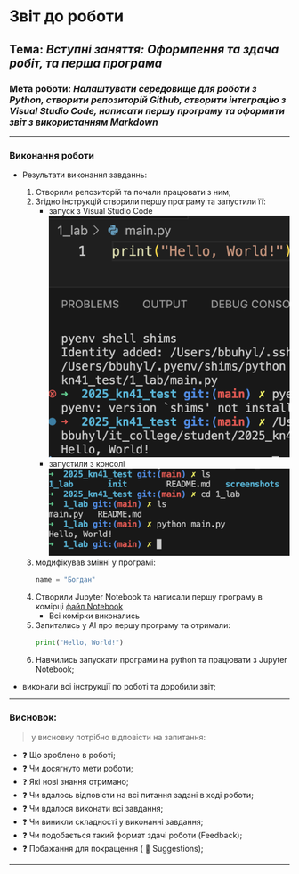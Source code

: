 # Звіт до роботи
## Тема: _Вступні заняття: Оформлення та здача робіт, та перша програма_
### Мета роботи: _Налаштувати середовище для роботи з Python, створити репозиторій Github, створити інтеграцію з Visual Studio Code, написати першу програму та оформити звіт з використанням Markdown_

---
### Виконання роботи
* Результати виконання завданнь:
    1. Створили репозиторій та почали працювати з ним;
    1. Згідно інструкцій створили першу програму та запустили її:
        - запуск з Visual Studio Code ![](1_vsc.png)
        - запустили з консолі ![](2_cmd.png)
    1. модифікував змінні у програмі:
        ```python
        name = "Богдан"
        ``` 
    1. Створили Jupyter Notebook та написали першу програму в комірці [файл Notebook](nb.ipynb)
        - Всі комірки виконались
    1. Запитались у АІ про першу програму та отримали:
        ```python
        print("Hello, World!")
        ```
    1. Навчились запускати програми на python та працювати з Jupyter Notebook;

* виконали всі інструкції по роботі та доробили звіт;

---
### Висновок:
> у висновку потрібно відповісти на запитання:

- :question: Що зроблено в роботі;
- :question: Чи досягнуто мети роботи;
- :question: Які нові знання отримано;
- :question: Чи вдалось відповісти на всі питання задані в ході роботи;
- :question: Чи вдалося виконати всі завдання;
- :question: Чи виникли складності у виконанні завдання;
- :question: Чи подобається такий формат здачі роботи (Feedback);
- :question: Побажання для покращення ( :pray: Suggestions);

---